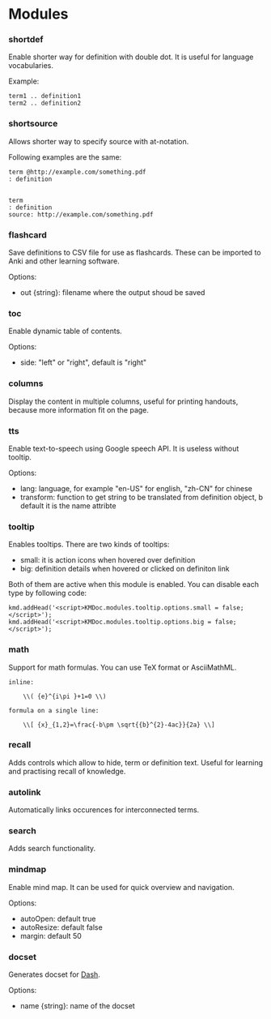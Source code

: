 
# Modules

### shortdef

Enable shorter way for definition with double dot. It is useful for language vocabularies.

Example:
```
term1 .. definition1
term2 .. definition2

```

### shortsource

Allows shorter way to specify source with at-notation.

Following examples are the same:
```
term @http://example.com/something.pdf
: definition


term
: definition
source: http://example.com/something.pdf
```

### flashcard

Save definitions to CSV file for use as flashcards. These can be imported to Anki and other learning software.

Options:
- out {string}: filename where the output shoud be saved

### toc

Enable dynamic table of contents.

Options:
- side: "left" or "right", default is "right"

### columns

Display the content in multiple columns, useful for printing handouts, because more information fit on the page.

### tts

Enable text-to-speech using Google speech API. It is useless without tooltip.

Options:
- lang: language, for example "en-US" for english, "zh-CN" for chinese
- transform: function to get string to be translated from definition object, b default it is the name attribte

### tooltip

Enables tooltips. There are two kinds of tooltips:
- small: it is action icons when hovered over definition
- big: definition details when hovered or clicked on definiton link

Both of them are active when this module is enabled. You can disable each type by following code:

```
kmd.addHead('<script>KMDoc.modules.tooltip.options.small = false;</script>');
kmd.addHead('<script>KMDoc.modules.tooltip.options.big = false;</script>');
```

### math

Support for math formulas. You can use TeX format or AsciiMathML.

```
inline:

    \\( {e}^{i\pi }+1=0 \\)

formula on a single line:

    \\[ {x}_{1,2}=\frac{-b\pm \sqrt{{b}^{2}-4ac}}{2a} \\]
```

### recall

Adds controls which allow to hide, term or definition text. Useful for learning and practising recall of knowledge.

### autolink

Automatically links occurences for interconnected terms.

### search

Adds search functionality.

### mindmap

Enable mind map. It can be used for quick overview and navigation.

Options:
- autoOpen: default true
- autoResize: default false
- margin: default 50

### docset

Generates docset for [Dash](https://kapeli.com/dash).

Options:
- name {string}: name of the docset
